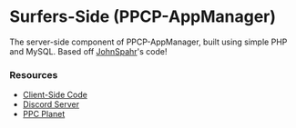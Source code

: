 # Surfers-Side (PPCP-AppManager)
The server-side component of PPCP-AppManager, built using simple PHP and MySQL.
Based off [JohnSpahr](https://github.com/JohnSpahr)'s code! 

### Resources
- [Client-Side Code](https://github.com/pocket-pc-planet/ppcp-appcatalog)
- [Discord Server](https://discord.gg/tHbx4qc)
- [PPC Planet](https://ppcplanet.org/)
